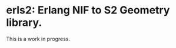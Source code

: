 # erls2: Erlang NIF to S2 Geometry library.

[s2]: https://github.com/google/s2geometry

This is a work in progress.

